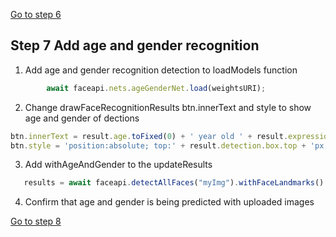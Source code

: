 [Go to step 6](https://github.com/seattleacademy/faceCam/tree/step6)
## Step 7 Add age and gender recognition
1.  Add age and gender recognition detection to loadModels function
```javascript
        await faceapi.nets.ageGenderNet.load(weightsURI);
```
2.  Change drawFaceRecognitionResults btn.innerText and style to show age and gender of dections
 ```javascript  
 btn.innerText = result.age.toFixed(0) + ' year old ' + result.expressions.asSortedArray()[0].expression + ' ' + result.gender;
 btn.style = 'position:absolute; top:' + result.detection.box.top + 'px;left:' + result.detection.box.left + 'px; zindex:2';
 ```
3.  Add withAgeAndGender to the updateResults
```javascript
   results = await faceapi.detectAllFaces("myImg").withFaceLandmarks().withFaceExpressions().withAgeAndGender();
````
4. Confirm that age and gender is being predicted with uploaded images

[Go to step 8](https://github.com/seattleacademy/faceCam/tree/step8)
